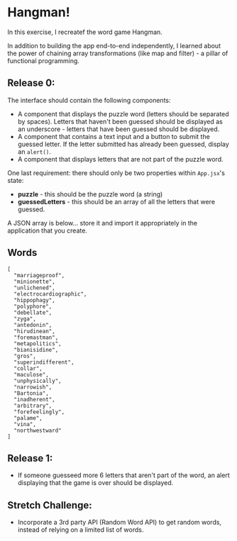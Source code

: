 # Hangman!
In this exercise, I recreatef the word game Hangman.

In addition to building the app end-to-end independently, I learned about the power of chaining array transformations (like map and filter) - a pillar of functional programming.

## Release 0:
The interface should contain the following components:
- A component that displays the puzzle word (letters should be separated by spaces).  Letters that haven't been guessed should be displayed as an underscore - letters that have been guessed should be displayed.
- A component that contains a text input and a button to submit the guessed letter.  If the letter submitted has already been guessed, display an `alert()`.
- A component that displays letters that are not part of the puzzle word.

One last requirement: there should only be two properties within `App.jsx`'s state:
 - **puzzle** - this should be the puzzle word (a string)
 - **guessedLetters** - this should be an array of all the letters that were guessed.

A JSON array is below... store it and import it appropriately in the application that you create.

## Words
```
[
  "marriageproof",
  "minionette",
  "unlichened",
  "electrocardiographic",
  "hippophagy",
  "polyphore",
  "debellate",
  "zyga",
  "antedonin",
  "hirudinean",
  "foremastman",
  "metapolitics",
  "bianisidine",
  "gros",
  "superindifferent",
  "collar",
  "maculose",
  "unphysically",
  "narrowish",
  "Bartonia",
  "inadherent",
  "arbitrary",
  "forefeelingly",
  "palame",
  "vina",
  "northwestward"
]
```

## Release 1:
- If someone guesseed more 6 letters that aren't part of the word, an alert displaying that the game is over should be displayed.

## Stretch Challenge:
- Incorporate a 3rd party API (Random Word API) to get random words, instead of relying on a limited list of words.
